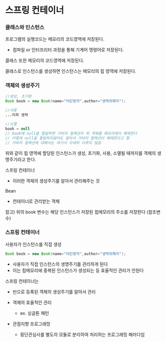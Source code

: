 # 스프링 컨테이너

### 클래스와 인스턴스

프로그램의 실행코드는 메모리의 코드영역에 저장된다.

- 컴파일 or 인터프리터 과정을 통해 기계어 명령어로 저장된다.

클래스 또한 메모리의 코드영역에 저장된다.

클레스로 인스턴스를 생성하면 인스턴스는 메모리의 힙 영역에 저장된다.



### 객체의 생성주기

```java
//생성, 초기화
Book book = new Book(name="어린왕자",author="생텍쥐페리");
    
//사용
...이하 생략

//소멸
book = null
// book에 null을 할달하면 가비지 컬렉션이 위 객체를 메모리에서 해제한다
// 이렇게 null을 할달하지않아도 알아서 가비지 컬렉션이 해제한다고 함
// 가바지 컬렉션에 대해서는 여기서 자세히 다루지 않음
```

위와 같이 힙 영역에 할당된 인스턴스가 생성, 초기화, 사용, 소멸될 때까지를 객체의 생명주기라고 한다.



스프링 컨테이너

- 이러한 객체의 생성주기를 알아서 관리해주는 것

Bean

- 컨테이너로 관리받는 객체

참고) 위의 book 변수는 해당 인스턴스가 저장된 힙메모리의 주소를 저장한다 (참조변수)



### 스프링 컨테이너

사용자가 인스턴스를 직접 생성

```java
Book book = new Book(name="어린왕자",author="생텍쥐페리");
```

- 사용자가 직접 인스턴스의 생명주기를 관리하게 된다
- 이는 힙메모리에 중복된 인스턴스가 생성되는 등 효율적인 관리가 안된다



스프링 컨테이너는

- 빈으로 등록된 객체의 생성주기를 알아서 관리
- 객체의 효율적인 관리
  - ex. 싱글톤 패턴

- 관점지향 프로그래밍
  - 횡단관심사를 별도의 모듈로 분리하여 처리하는 프로그래밍 패러다임
